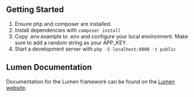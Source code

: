 ## Getting Started

1. Ensure php and composer are installed. 
2. Install dependencies with `composer install`
3. Copy .env.example to .env and configure your local environment. Make sure to add a random string as your APP_KEY.
4. Start a development server with `php -S localhost:8000 -t public`

## Lumen Documentation

Documentation for the Lumen framework can be found on the [Lumen website](https://lumen.laravel.com/docs).
